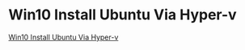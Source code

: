 # Win10 Install Ubuntu Via Hyper-v
[Win10 Install Ubuntu Via Hyper-v](https://aiwithcloud.com/2022/09/16/win10_install_ubuntu_via_hyper_v/)